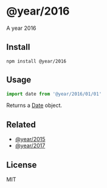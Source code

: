 # @year/2016

A year 2016

## Install

~~~
npm install @year/2016
~~~

## Usage

~~~js
import date from '@year/2016/01/01'
~~~

Returns a [Date](https://developer.mozilla.org/en-US/docs/Web/JavaScript/Reference/Global_Objects/Date) object.

## Related

* [@year/2015](https://github.com/antonmedv/year/tree/master/packages/2015)
* [@year/2017](https://github.com/antonmedv/year/tree/master/packages/2017)

## License

MIT
